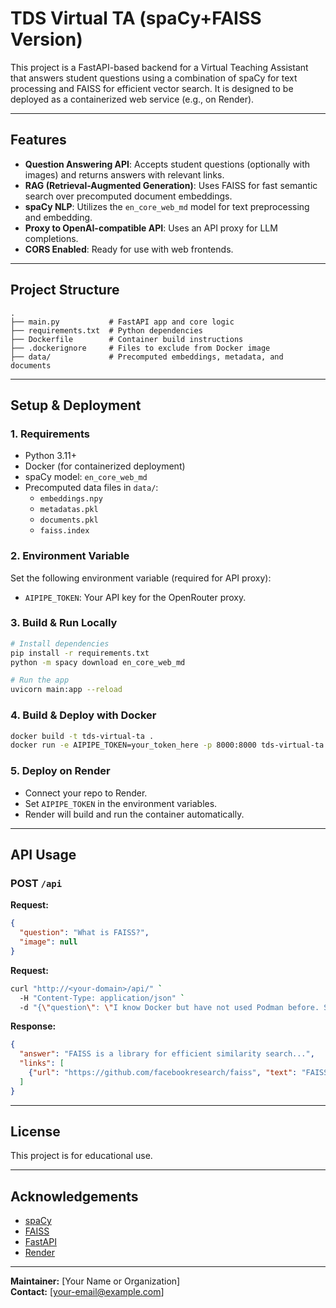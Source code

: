 # TDS Virtual TA (spaCy+FAISS Version)

This project is a FastAPI-based backend for a Virtual Teaching Assistant that answers student questions using a combination of spaCy for text processing and FAISS for efficient vector search. It is designed to be deployed as a containerized web service (e.g., on Render).

---

## Features

- **Question Answering API**: Accepts student questions (optionally with images) and returns answers with relevant links.
- **RAG (Retrieval-Augmented Generation)**: Uses FAISS for fast semantic search over precomputed document embeddings.
- **spaCy NLP**: Utilizes the `en_core_web_md` model for text preprocessing and embedding.
- **Proxy to OpenAI-compatible API**: Uses an API proxy for LLM completions.
- **CORS Enabled**: Ready for use with web frontends.

---

## Project Structure

```
.
├── main.py           # FastAPI app and core logic
├── requirements.txt  # Python dependencies
├── Dockerfile        # Container build instructions
├── .dockerignore     # Files to exclude from Docker image
├── data/             # Precomputed embeddings, metadata, and documents
```

---

## Setup & Deployment

### 1. Requirements

- Python 3.11+
- Docker (for containerized deployment)
- spaCy model: `en_core_web_md`
- Precomputed data files in `data/`:
  - `embeddings.npy`
  - `metadatas.pkl`
  - `documents.pkl`
  - `faiss.index`

### 2. Environment Variable

Set the following environment variable (required for API proxy):

- `AIPIPE_TOKEN`: Your API key for the OpenRouter proxy.

### 3. Build & Run Locally

```bash
# Install dependencies
pip install -r requirements.txt
python -m spacy download en_core_web_md

# Run the app
uvicorn main:app --reload
```

### 4. Build & Deploy with Docker

```bash
docker build -t tds-virtual-ta .
docker run -e AIPIPE_TOKEN=your_token_here -p 8000:8000 tds-virtual-ta
```

### 5. Deploy on Render

- Connect your repo to Render.
- Set `AIPIPE_TOKEN` in the environment variables.
- Render will build and run the container automatically.

---

## API Usage

### POST `/api`

**Request:**
```json
{
  "question": "What is FAISS?",
  "image": null
}
```

**Request:**
```bash
curl "http://<your-domain>/api/" `
  -H "Content-Type: application/json" `
  -d "{\"question\": \"I know Docker but have not used Podman before. Should I use Docker for this course?\"}"
```

**Response:**
```json
{
  "answer": "FAISS is a library for efficient similarity search...",
  "links": [
    {"url": "https://github.com/facebookresearch/faiss", "text": "FAISS GitHub"}
  ]
}
```

---

## License

This project is for educational use.

---

## Acknowledgements

- [spaCy](https://spacy.io/)
- [FAISS](https://github.com/facebookresearch/faiss)
- [FastAPI](https://fastapi.tiangolo.com/)
- [Render](https://render.com/)

---

**Maintainer:** [Your Name or Organization]  
**Contact:** [your-email@example.com]
